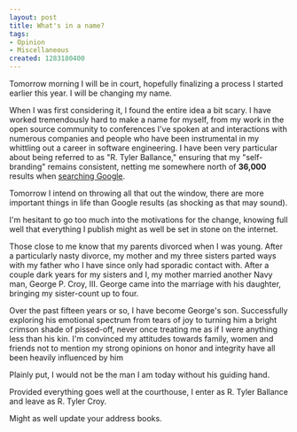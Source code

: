 ```yaml
--- 
layout: post
title: What's in a name?
tags: 
- Opinion
- Miscellaneous
created: 1283180400
---
```

Tomorrow morning I will be in court, hopefully finalizing a process I started earlier this year. I will be changing my name.

When I was first considering it, I found the entire idea a bit scary. I have worked tremendously hard to make a name for myself, from my work in the open source community to conferences I've spoken at and interactions with numerous companies and people who have been instrumental in my whittling out a career in software engineering. I have been very particular about being referred to as "R. Tyler Ballance," ensuring that my "self-branding" remains consistent, netting me somewhere north of **36,000** results when [searching Google](http://www.google.com/search?ie=UTF-8&q=%22R.+Tyler+Ballance%22).

Tomorrow I intend on throwing all that out the window, there are more important things in life than Google results (as shocking as that may sound).


I'm hesitant to go too much into the motivations for the change, knowing full well that everything I publish might as well be set in stone on the internet. 

Those close to me know that my parents divorced when I was young. After a particularly nasty divorce, my mother and my three sisters parted ways with my father who I have since only had sporadic contact with. After a couple dark years for my sisters and I, my mother married another Navy man, George P. Croy, III. George came into the marriage with his daughter, bringing my sister-count up to four. 

Over the past fifteen years or so, I have become George's son. Successfully exploring his emotional spectrum from tears of joy to turning him a bright crimson shade of pissed-off, never once treating me as if I were anything less than his kin.  I'm convinced my attitudes towards family, women and friends not to mention my strong opinions on honor and integrity have all been heavily influenced by him

Plainly put, I would not be the man I am today without his guiding hand.



Provided everything goes well at the courthouse, I enter as R. Tyler Ballance and leave as R. Tyler Croy.


Might as well update your address books.
<!--break-->
